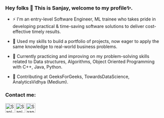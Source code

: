 ### Hey folks 👋 This is Sanjay, welcome to my profile✨.
- ⚡ I'm an entry-level Software Engineer, ML trainee who takes pride in developing practical & time-saving software solutions to deliver cost-effective timely results.

- 🌱 Used my skills to build a portfolio of projects, now eager to apply the same knowledge to real-world business problems.

- 🔭 Currently practicing and improving on my problem-solving skills related to Data structures, Algorithms, Object Oriented Programming with C++, Java, Python.

- 💬 Contributing at GeeksForGeeks, TowardsDataScience, AnalyticsVidhya (Medium).

### Contact me: 
<a href="https://medium.com/@sanjay235"><img align="left" alt="Sanjay235 - Medium" width="30px" src="https://img.icons8.com/doodle/48/000000/blogger--v1.png"/></a><a href="https://www.linkedin.com/in/sanjayulsha/"><img align="left" alt="Sanjay Ulsha - LinkedIn" width="30px" src="https://img.icons8.com/color/48/000000/linkedin-circled.png"/></a><a href="https://www.instagram.com/saanj_two35/"><img align="left" alt="Saanj235 - Instagram" width="30px" src="https://img.icons8.com/color/2x/instagram-new.png"/></a>
<br/>
<!--
**sanjay235/sanjay235** is a ✨ _special_ ✨ repository because its `README.md` (this file) appears on your GitHub profile.
https://cdn.jsdelivr.net/npm/simple-icons@3.10.0/icons/blogger.svg
Here are some ideas to get you started:

- 🔭 I’m currently working on ...
- 🌱 I’m currently learning ...
- 👯 I’m looking to collaborate on ...
- 🤔 I’m looking for help with ...
- 💬 Ask me about ...
- 📫 How to reach me: ...
- 😄 Pronouns: ...
- ⚡ Fun fact: ...
-->
